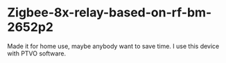 # Zigbee-8x-relay-based-on-rf-bm-2652p2

Made it for home use, maybe anybody want to save time. 
I use this device with PTVO software. 
